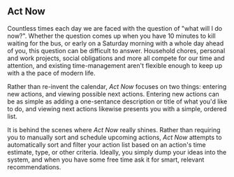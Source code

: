 Act Now
-------

Countless times each day we are faced with the question of "what will I do 
now?". Whether the question comes up when you have 10 minutes to kill waiting 
for the bus, or early on a Saturday morning with a whole day ahead of you, this 
question can be difficult to answer. Household chores, personal and work 
projects, social obligations and more all compete for our time and attention,
and existing time-management aren't flexible enough to keep up with a
the pace of modern life.

Rather than re-invent the calendar, _Act Now_ focuses on two things: entering
new actions, and viewing possible next actions. Entering new actions can be
as simple as adding a one-sentance description or title of what you'd like to
do, and viewing next actions likewise presents you with a simple, ordered list.

It is behind the scenes where _Act Now_ really shines. Rather than requiring you
to manually sort and schedule upcoming actions, _Act Now_ attempts to 
automatically sort and filter your action list based on an action's time 
estimate, type, or other criteria. Ideally, you simply dump your ideas into the
system, and when you have some free time ask it for smart, relevant 
recommendations.

